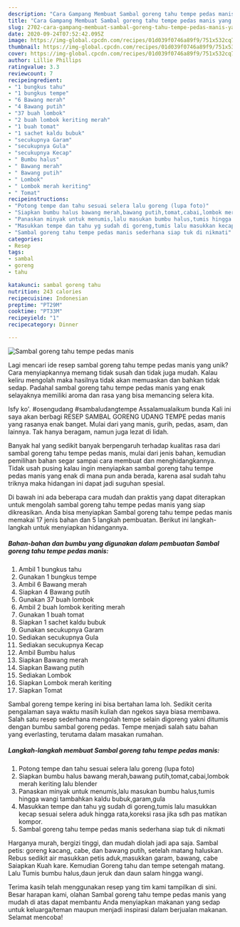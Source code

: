 ```yaml
---
description: "Cara Gampang Membuat Sambal goreng tahu tempe pedas manis yang Enak Banget"
title: "Cara Gampang Membuat Sambal goreng tahu tempe pedas manis yang Enak Banget"
slug: 2702-cara-gampang-membuat-sambal-goreng-tahu-tempe-pedas-manis-yang-enak-banget
date: 2020-09-24T07:52:42.095Z
image: https://img-global.cpcdn.com/recipes/01d039f0746a89f9/751x532cq70/sambal-goreng-tahu-tempe-pedas-manis-foto-resep-utama.jpg
thumbnail: https://img-global.cpcdn.com/recipes/01d039f0746a89f9/751x532cq70/sambal-goreng-tahu-tempe-pedas-manis-foto-resep-utama.jpg
cover: https://img-global.cpcdn.com/recipes/01d039f0746a89f9/751x532cq70/sambal-goreng-tahu-tempe-pedas-manis-foto-resep-utama.jpg
author: Lillie Phillips
ratingvalue: 3.3
reviewcount: 7
recipeingredient:
- "1 bungkus tahu"
- "1 bungkus tempe"
- "6 Bawang merah"
- "4 Bawang putih"
- "37 buah lombok"
- "2 buah lombok keriting merah"
- "1 buah tomat"
- "1 sachet kaldu bubuk"
- "secukupnya Garam"
- "secukupnya Gula"
- "secukupnya Kecap"
- " Bumbu halus"
- " Bawang merah"
- " Bawang putih"
- " Lombok"
- " Lombok merah keriting"
- " Tomat"
recipeinstructions:
- "Potong tempe dan tahu sesuai selera lalu goreng (lupa foto)"
- "Siapkan bumbu halus bawang merah,bawang putih,tomat,cabai,lombok merah keriting lalu blender"
- "Panaskan minyak untuk menumis,lalu masukan bumbu halus,tumis hingga wangi tambahkan kaldu bubuk,garam,gula"
- "Masukkan tempe dan tahu yg sudah di goreng,tumis lalu masukkan kecap sesuai selera aduk hingga rata,koreksi rasa jika sdh pas matikan kompor."
- "Sambal goreng tahu tempe pedas manis sederhana siap tuk di nikmati"
categories:
- Resep
tags:
- sambal
- goreng
- tahu

katakunci: sambal goreng tahu 
nutrition: 243 calories
recipecuisine: Indonesian
preptime: "PT29M"
cooktime: "PT33M"
recipeyield: "1"
recipecategory: Dinner

---
```



![Sambal goreng tahu tempe pedas manis](https://img-global.cpcdn.com/recipes/01d039f0746a89f9/751x532cq70/sambal-goreng-tahu-tempe-pedas-manis-foto-resep-utama.jpg)

Lagi mencari ide resep sambal goreng tahu tempe pedas manis yang unik? Cara menyiapkannya memang tidak susah dan tidak juga mudah. Kalau keliru mengolah maka hasilnya tidak akan memuaskan dan bahkan tidak sedap. Padahal sambal goreng tahu tempe pedas manis yang enak selayaknya memiliki aroma dan rasa yang bisa memancing selera kita.

Isfy ko&#39;. #osengudang #sambaludangtempe Assalamualaikum bunda Kali ini saya akan berbagi RESEP SAMBAL GORENG UDANG TEMPE pedas manis yang rasanya enak banget. Mulai dari yang manis, gurih, pedas, asam, dan lainnya. Tak hanya beragam, namun juga lezat di lidah.

Banyak hal yang sedikit banyak berpengaruh terhadap kualitas rasa dari sambal goreng tahu tempe pedas manis, mulai dari jenis bahan, kemudian pemilihan bahan segar sampai cara membuat dan menghidangkannya. Tidak usah pusing kalau ingin menyiapkan sambal goreng tahu tempe pedas manis yang enak di mana pun anda berada, karena asal sudah tahu triknya maka hidangan ini dapat jadi suguhan spesial.


Di bawah ini ada beberapa cara mudah dan praktis yang dapat diterapkan untuk mengolah sambal goreng tahu tempe pedas manis yang siap dikreasikan. Anda bisa menyiapkan Sambal goreng tahu tempe pedas manis memakai 17 jenis bahan dan 5 langkah pembuatan. Berikut ini langkah-langkah untuk menyiapkan hidangannya.

<!--inarticleads1-->

##### Bahan-bahan dan bumbu yang digunakan dalam pembuatan Sambal goreng tahu tempe pedas manis:

1. Ambil 1 bungkus tahu
1. Gunakan 1 bungkus tempe
1. Ambil 6 Bawang merah
1. Siapkan 4 Bawang putih
1. Gunakan 37 buah lombok
1. Ambil 2 buah lombok keriting merah
1. Gunakan 1 buah tomat
1. Siapkan 1 sachet kaldu bubuk
1. Gunakan secukupnya Garam
1. Sediakan secukupnya Gula
1. Sediakan secukupnya Kecap
1. Ambil  Bumbu halus
1. Siapkan  Bawang merah
1. Siapkan  Bawang putih
1. Sediakan  Lombok
1. Siapkan  Lombok merah keriting
1. Siapkan  Tomat


Sambal goreng tempe kering ini bisa bertahan lama loh. Sedikit cerita pengalaman saya waktu masih kuliah dan ngekos saya biasa membawa. Salah satu resep sederhana mengolah tempe selain digoreng yakni ditumis dengan bumbu sambal goreng pedas. Tempe menjadi salah satu bahan yang everlasting, terutama dalam masakan rumahan. 

<!--inarticleads2-->

##### Langkah-langkah membuat Sambal goreng tahu tempe pedas manis:

1. Potong tempe dan tahu sesuai selera lalu goreng (lupa foto)
1. Siapkan bumbu halus bawang merah,bawang putih,tomat,cabai,lombok merah keriting lalu blender
1. Panaskan minyak untuk menumis,lalu masukan bumbu halus,tumis hingga wangi tambahkan kaldu bubuk,garam,gula
1. Masukkan tempe dan tahu yg sudah di goreng,tumis lalu masukkan kecap sesuai selera aduk hingga rata,koreksi rasa jika sdh pas matikan kompor.
1. Sambal goreng tahu tempe pedas manis sederhana siap tuk di nikmati


Harganya murah, bergizi tinggi, dan mudah diolah jadi apa saja. Sambal petis: goreng kacang, cabe, dan bawang putih, setelah matang haluskan. Rebus sedikit air masukkan petis aduk,masukkan garam, bawang, cabe Saiapkan Kuah kare. Kemudian Goreng tahu dan tempe setengah matang. Lalu Tumis bumbu halus,daun jeruk dan daun salam hingga wangi. 

Terima kasih telah menggunakan resep yang tim kami tampilkan di sini. Besar harapan kami, olahan Sambal goreng tahu tempe pedas manis yang mudah di atas dapat membantu Anda menyiapkan makanan yang sedap untuk keluarga/teman maupun menjadi inspirasi dalam berjualan makanan. Selamat mencoba!
